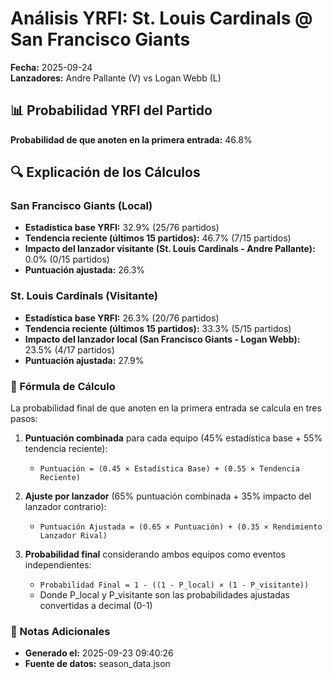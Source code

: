# Análisis YRFI: St. Louis Cardinals @ San Francisco Giants

**Fecha:** 2025-09-24  
**Lanzadores:** Andre Pallante (V) vs Logan Webb (L)

## 📊 Probabilidad YRFI del Partido

**Probabilidad de que anoten en la primera entrada:** 46.8%

## 🔍 Explicación de los Cálculos

### San Francisco Giants (Local)
- **Estadística base YRFI:** 32.9% (25/76 partidos)
- **Tendencia reciente (últimos 15 partidos):** 46.7% (7/15 partidos)
- **Impacto del lanzador visitante (St. Louis Cardinals - Andre Pallante):** 0.0% (0/15 partidos)
- **Puntuación ajustada:** 26.3%

### St. Louis Cardinals (Visitante)
- **Estadística base YRFI:** 26.3% (20/76 partidos)
- **Tendencia reciente (últimos 15 partidos):** 33.3% (5/15 partidos)
- **Impacto del lanzador local (San Francisco Giants - Logan Webb):** 23.5% (4/17 partidos)
- **Puntuación ajustada:** 27.9%

### 📝 Fórmula de Cálculo

La probabilidad final de que anoten en la primera entrada se calcula en tres pasos:

1. **Puntuación combinada** para cada equipo (45% estadística base + 55% tendencia reciente):
   - `Puntuación = (0.45 × Estadística Base) + (0.55 × Tendencia Reciente)`

2. **Ajuste por lanzador** (65% puntuación combinada + 35% impacto del lanzador contrario):
   - `Puntuación Ajustada = (0.65 × Puntuación) + (0.35 × Rendimiento Lanzador Rival)`

3. **Probabilidad final** considerando ambos equipos como eventos independientes:
   - `Probabilidad Final = 1 - ((1 - P_local) × (1 - P_visitante))`
   - Donde P_local y P_visitante son las probabilidades ajustadas convertidas a decimal (0-1)

### 📌 Notas Adicionales

- **Generado el:** 2025-09-23 09:40:26
- **Fuente de datos:** season_data.json
